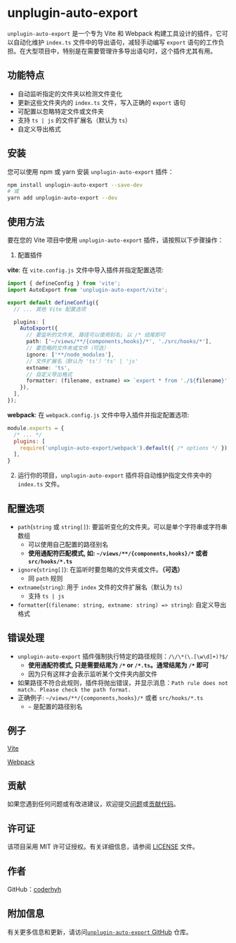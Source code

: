# unplugin-auto-export

`unplugin-auto-export` 是一个专为 Vite 和 Webpack 构建工具设计的插件，它可以自动化维护 `index.ts` 文件中的导出语句，减轻手动编写 `export` 语句的工作负担。在大型项目中，特别是在需要管理许多导出语句时，这个插件尤其有用。

## 功能特点

- 自动监听指定的文件夹以检测文件变化
- 更新这些文件夹内的 `index.ts` 文件，写入正确的 `export` 语句
- 可配置以忽略特定文件或文件夹
- 支持 `ts | js` 的文件扩展名（默认为 `ts`）
- 自定义导出格式

## 安装

您可以使用 npm 或 yarn 安装 `unplugin-auto-export` 插件：

```bash
npm install unplugin-auto-export --save-dev
# 或
yarn add unplugin-auto-export --dev
```

## 使用方法

要在您的 Vite 项目中使用 `unplugin-auto-export` 插件，请按照以下步骤操作：

1. 配置插件

**vite**: 在 `vite.config.js` 文件中导入插件并指定配置选项:

```typescript
import { defineConfig } from 'vite';
import AutoExport from 'unplugin-auto-export/vite';

export default defineConfig({
  // ... 其他 Vite 配置选项

  plugins: [
    AutoExport({
      // 要监听的文件夹, 路径可以使用别名; 以 /* 结尾即可
      path: ['~/views/**/{components,hooks}/*', './src/hooks/*'],
      // 要忽略的文件夹或文件（可选）
      ignore: ['**/node_modules'],
      // 文件扩展名（默认为 'ts'）'ts' | 'js'
      extname: 'ts',
      // 自定义导出格式
      formatter: (filename, extname) => `export * from './${filename}'`
    }),
  ],
});
```

**webpack**: 在 `webpack.config.js` 文件中导入插件并指定配置选项:

```javascript
module.exports = {
  /* ... */
  plugins: [
    require('unplugin-auto-export/webpack').default({ /* options */ }),
  ],
}
```

2. 运行你的项目，`unplugin-auto-export` 插件将自动维护指定文件夹中的 `index.ts` 文件。

## 配置选项

- `path`(`string` 或 `string[]`): 要监听变化的文件夹。可以是单个字符串或字符串数组
  - 可以使用自己配置的路径别名
  - **使用通配符匹配模式, 如: `~/views/**/{components,hooks}/*` 或者 `src/hooks/*.ts`**
- `ignore`(`string[]`): 在监听时要忽略的文件夹或文件。**（可选）**
  - 同 `path` 规则
- `extname`(`string`): 用于 `index` 文件的文件扩展名（默认为 `ts`）
  - 支持 `ts | js`
- `formatter`(`(filename: string, extname: string) => string`): 自定义导出格式

## 错误处理

- `unplugin-auto-export` 插件强制执行特定的路径规则：`/\/\*(\.[\w\d]+)?$/`
  - **使用通配符模式, 只是需要结尾为 `/*` or `/*.ts`。通常结尾为 `/*` 即可**
  - 因为只有这样才会表示监听某个文件夹内部文件
- 如果路径不符合此规则，插件将抛出错误，并显示消息：`Path rule does not match. Please check the path format.`
- 正确例子: `~/views/**/{components,hooks}/*` 或者 `src/hooks/*.ts`
  - `~` 是配置的路径别名

## 例子

[Vite](/playground/vite)

[Webpack](/playground/webpack)

## 贡献

如果您遇到任何问题或有改进建议，欢迎提交[问题](https://github.com/coderhyh/unplugin-auto-export/issues)或[贡献代码](https://github.com/coderhyh/unplugin-auto-export)。

## 许可证

该项目采用 MIT 许可证授权。有关详细信息，请参阅 [LICENSE](/LICENSE) 文件。

## 作者

GitHub：[coderhyh](https://github.com/coderhyh)

## 附加信息

有关更多信息和更新，请访问[`unplugin-auto-export` GitHub](https://github.com/coderhyh/unplugin-auto-export) 仓库。
